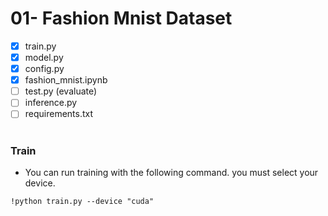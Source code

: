 # 01- Fashion Mnist Dataset

- [x] train.py
- [x] model.py
- [x] config.py
- [x] fashion_mnist.ipynb
- [ ] test.py (evaluate)
- [ ] inference.py
- [ ] requirements.txt

#

### Train

- You can run training with the following command. you must select your device.

`
!python train.py --device "cuda"
`
